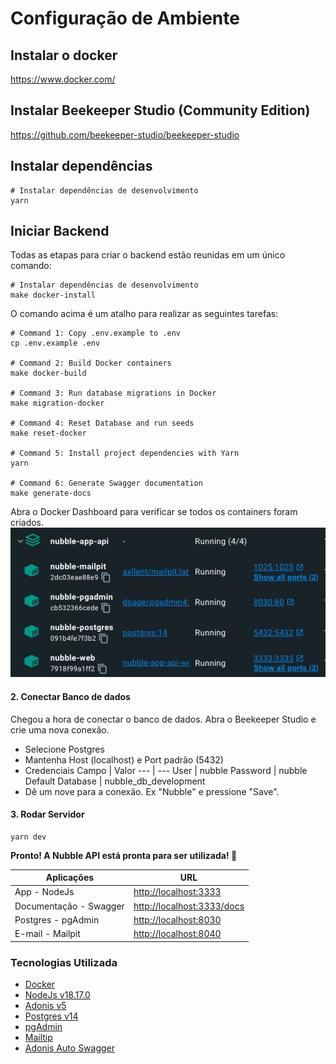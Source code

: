 # Configuração de Ambiente
## Instalar o docker

https://www.docker.com/

## Instalar Beekeeper Studio (Community Edition)

https://github.com/beekeeper-studio/beekeeper-studio

## Instalar dependências
```shell script
# Instalar dependências de desenvolvimento
yarn
```

## Iniciar Backend
Todas as etapas para criar o backend estão reunidas em um único comando: 

```shell script
# Instalar dependências de desenvolvimento
make docker-install
```
O comando acima é um atalho para realizar as seguintes tarefas:
```shell script
# Command 1: Copy .env.example to .env
cp .env.example .env

# Command 2: Build Docker containers
make docker-build

# Command 3: Run database migrations in Docker
make migration-docker

# Command 4: Reset Database and run seeds
make reset-docker

# Command 5: Install project dependencies with Yarn
yarn

# Command 6: Generate Swagger documentation
make generate-docs
```

Abra o Docker Dashboard para verificar se todos os containers foram criados.
![docker images](./docs/images/docker-containers.png)

#### 2. Conectar Banco de dados
Chegou a hora de conectar o banco de dados. Abra o Beekeeper Studio e crie uma nova conexão.

- Selecione Postgres
- Mantenha Host (localhost) e Port padrão (5432)
- Credenciais
     Campo | Valor
    --- | ---
    User | nubble
    Password | nubble
    Default Database | nubble_db_development
- Dê um nove para a conexão. Ex "Nubble" e pressione "Save".


#### 3. Rodar Servidor

```shell script
yarn dev
```
**Pronto! A Nubble API está pronta para ser utilizada! 🥳**

Aplicações | URL
--- | ---
App - NodeJs | <http://localhost:3333>
Documentação - Swagger | <http://localhost:3333/docs>
Postgres - pgAdmin | <http://localhost:8030>
E-mail - Mailpit | <http://localhost:8040>

### Tecnologias Utilizada


- [Docker][l-docker]
- [NodeJs v18.17.0][l-nodejs]
- [Adonis v5][l-adonis]
- [Postgres v14][l-postgres]
- [pgAdmin][l-pgadmin]
- [Mailtip][l-mailpit]
- [Adonis Auto Swagger][l-swagger]


[l-docker]: https://www.docker.com
[l-nodejs]: https://nodejs.org
[l-adonis]: https://adonisjs.com
[l-postgres]: https://hub.docker.com/_/postgres
[l-pgadmin]: https://www.pgadmin.org
[l-mailpit]: https://github.com/axllent/mailpit
[l-swagger]: https://github.com/ad-on-is/adonis-autoswagger
